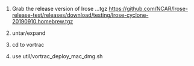 
1.  Grab the release version of lrose ...tgz 
https://github.com/NCAR/lrose-release-test/releases/download/testing/lrose-cyclone-20190910.homebrew.tgz
2. untar/expand

3. cd to vortrac

4. use util/vortrac_deploy_mac_dmg.sh


